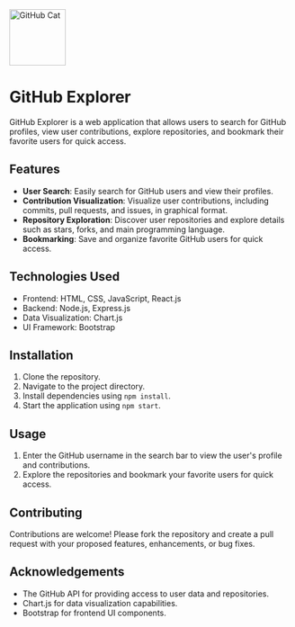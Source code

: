 
<img src="https://github.githubassets.com/images/modules/logos_page/GitHub-Mark.png" alt="GitHub Cat" width="100" height="100">    

# GitHub Explorer

GitHub Explorer is a web application that allows users to search for GitHub profiles, view user contributions, explore repositories, and bookmark their favorite users for quick access.

## Features

- **User Search**: Easily search for GitHub users and view their profiles.
- **Contribution Visualization**: Visualize user contributions, including commits, pull requests, and issues, in graphical format.
- **Repository Exploration**: Discover user repositories and explore details such as stars, forks, and main programming language.
- **Bookmarking**: Save and organize favorite GitHub users for quick access.

## Technologies Used

- Frontend: HTML, CSS, JavaScript, React.js
- Backend: Node.js, Express.js
- Data Visualization: Chart.js
- UI Framework: Bootstrap

## Installation

1. Clone the repository.
2. Navigate to the project directory.
3. Install dependencies using `npm install`.
4. Start the application using `npm start`.

## Usage

1. Enter the GitHub username in the search bar to view the user's profile and contributions.
2. Explore the repositories and bookmark your favorite users for quick access.

## Contributing

Contributions are welcome! Please fork the repository and create a pull request with your proposed features, enhancements, or bug fixes.



## Acknowledgements

- The GitHub API for providing access to user data and repositories.
- Chart.js for data visualization capabilities.
- Bootstrap for frontend UI components.
